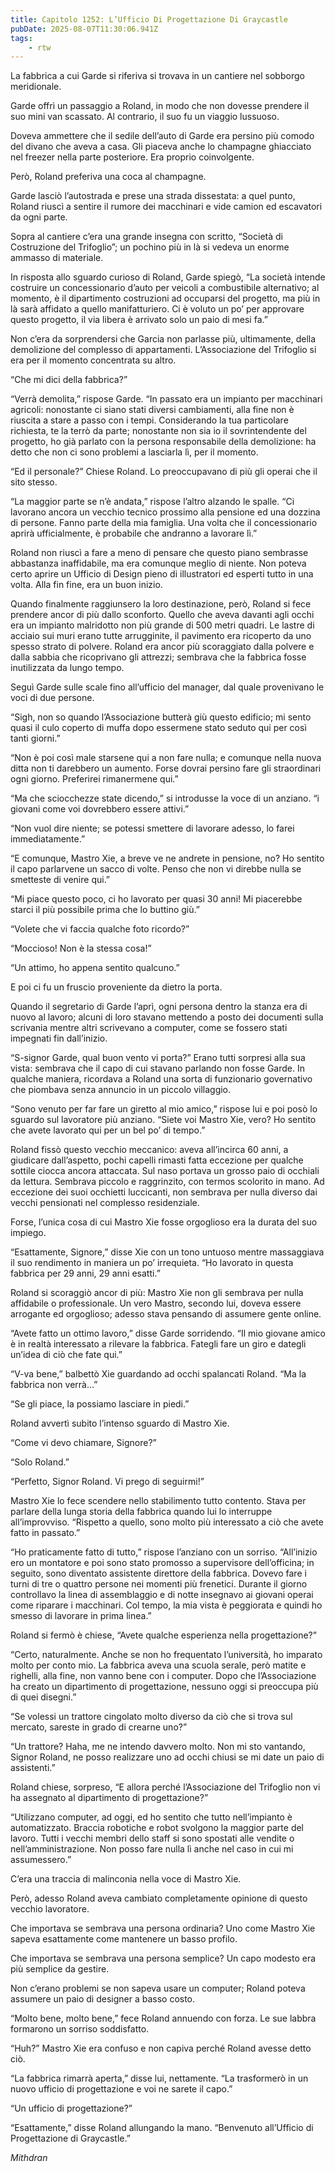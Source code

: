 ```yaml
---
title: Capitolo 1252: L’Ufficio Di Progettazione Di Graycastle
pubDate: 2025-08-07T11:30:06.941Z
tags:
    - rtw
---
```



La fabbrica a cui Garde si riferiva si trovava in un cantiere nel sobborgo meridionale.


Garde offrì un passaggio a Roland, in modo che non dovesse prendere il suo mini van scassato. Al contrario, il suo fu un viaggio lussuoso.


Doveva ammettere che il sedile dell’auto di Garde era persino più comodo del divano che aveva a casa. Gli piaceva anche lo champagne ghiacciato nel freezer nella parte posteriore. Era proprio coinvolgente.


Però, Roland preferiva una coca al champagne.


Garde lasciò l’autostrada e prese una strada dissestata: a quel punto, Roland riuscì a sentire il rumore dei macchinari e vide camion ed escavatori da ogni parte.


Sopra al cantiere c’era una grande insegna con scritto, “Società di Costruzione del Trifoglio”; un pochino più in là si vedeva un enorme ammasso di materiale.


In risposta allo sguardo curioso di Roland, Garde spiegò, “La società intende costruire un concessionario d’auto per veicoli a combustibile alternativo; al momento, è il dipartimento costruzioni ad occuparsi del progetto, ma più in là sarà affidato a quello manifatturiero. Ci è voluto un po’ per approvare questo progetto, il via libera è arrivato solo un paio di mesi fa.”


Non c’era da sorprendersi che Garcia non parlasse più, ultimamente, della demolizione del complesso di appartamenti. L’Associazione del Trifoglio si era per il momento concentrata su altro.


“Che mi dici della fabbrica?”


“Verrà demolita,” rispose Garde. “In passato era un impianto per macchinari agricoli: nonostante ci siano stati diversi cambiamenti, alla fine non è riuscita a stare a passo con i tempi. Considerando la tua particolare richiesta, te la terrò da parte; nonostante non sia io il sovrintendente del progetto, ho già parlato con la persona responsabile della demolizione: ha detto che non ci sono problemi a lasciarla lì, per il momento.


“Ed il personale?” Chiese Roland. Lo preoccupavano di più gli operai che il sito stesso.


“La maggior parte se n’è andata,” rispose l’altro alzando le spalle. “Ci lavorano ancora un vecchio tecnico prossimo alla pensione ed una dozzina di persone. Fanno parte della mia famiglia. Una volta che il concessionario aprirà ufficialmente, è probabile che andranno a lavorare lì.”


Roland non riuscì a fare a meno di pensare che questo piano sembrasse abbastanza inaffidabile, ma era comunque meglio di niente. Non poteva certo aprire un Ufficio di Design pieno di illustratori ed esperti tutto in una volta. Alla fin fine, era un buon inizio.


Quando finalmente raggiunsero la loro destinazione, però, Roland si fece prendere ancor di più dallo sconforto. Quello che aveva davanti agli occhi era un impianto malridotto non più grande di 500 metri quadri. Le lastre di acciaio sui muri erano tutte arrugginite, il pavimento era ricoperto da uno spesso strato di polvere. Roland era ancor più scoraggiato dalla polvere e dalla sabbia che ricoprivano gli attrezzi; sembrava che la fabbrica fosse inutilizzata da lungo tempo.


Seguì Garde sulle scale fino all’ufficio del manager, dal quale provenivano le voci di due persone.


“Sigh, non so quando l’Associazione butterà giù questo edificio; mi sento quasi il culo coperto di muffa dopo essermene stato seduto qui per così tanti giorni.”


“Non è poi così male starsene qui a non fare nulla; e comunque nella nuova ditta non ti darebbero un aumento. Forse dovrai persino fare gli straordinari ogni giorno. Preferirei rimanermene qui.”


“Ma che sciocchezze state dicendo,” si introdusse la voce di un anziano. “i giovani come voi dovrebbero essere attivi.”


“Non vuol dire niente; se potessi smettere di lavorare adesso, lo farei immediatamente.”


“E comunque, Mastro Xie, a breve ve ne andrete in pensione, no? Ho sentito il capo parlarvene un sacco di volte. Penso che non vi direbbe nulla se smetteste di venire qui.”


“Mi piace questo poco, ci ho lavorato per quasi 30 anni! Mi piacerebbe starci il più possibile prima che lo buttino giù.”


“Volete che vi faccia qualche foto ricordo?”


“Moccioso! Non è la stessa cosa!”


“Un attimo, ho appena sentito qualcuno.”


E poi ci fu un fruscio proveniente da dietro la porta.


Quando il segretario di Garde l’aprì, ogni persona dentro la stanza era di nuovo al lavoro; alcuni di loro stavano mettendo a posto dei documenti sulla scrivania mentre altri scrivevano a computer, come se fossero stati impegnati fin dall’inizio.


“S-signor Garde, qual buon vento vi porta?” Erano tutti sorpresi alla sua vista: sembrava che il capo di cui stavano parlando non fosse Garde. In qualche maniera, ricordava a Roland una sorta di funzionario governativo che piombava senza annuncio in un piccolo villaggio.


“Sono venuto per far fare un giretto al mio amico,” rispose lui e poi posò lo sguardo sul lavoratore più anziano. “Siete voi Mastro Xie, vero? Ho sentito che avete lavorato qui per un bel po’ di tempo.”


Roland fissò questo vecchio meccanico: aveva all’incirca 60 anni, a giudicare dall’aspetto, pochi capelli rimasti fatta eccezione per qualche sottile ciocca ancora attaccata. Sul naso portava un grosso paio di occhiali da lettura. Sembrava piccolo e raggrinzito, con termos scolorito in mano. Ad eccezione dei suoi occhietti luccicanti, non sembrava per nulla diverso dai vecchi pensionati nel complesso residenziale.


Forse, l’unica cosa di cui Mastro Xie fosse orgoglioso era la durata del suo impiego.


“Esattamente, Signore,” disse Xie con un tono untuoso mentre massaggiava il suo rendimento in maniera un po’ irrequieta. “Ho lavorato in questa fabbrica per 29 anni, 29 anni esatti.”


Roland si scoraggiò ancor di più: Mastro Xie non gli sembrava per nulla affidabile o professionale. Un vero Mastro, secondo lui, doveva essere arrogante ed orgoglioso; adesso stava pensando di assumere gente online.


“Avete fatto un ottimo lavoro,” disse Garde sorridendo. “Il mio giovane amico è in realtà interessato a rilevare la fabbrica. Fategli fare un giro e dategli un’idea di ciò che fate qui.”


“V-va bene,” balbettò Xie guardando ad occhi spalancati Roland. “Ma la fabbrica non verrà…”


“Se gli piace, la possiamo lasciare in piedi.”


Roland avvertì subito l’intenso sguardo di Mastro Xie.


“Come vi devo chiamare, Signore?”


“Solo Roland.”


“Perfetto, Signor Roland. Vi prego di seguirmi!”


Mastro Xie lo fece scendere nello stabilimento tutto contento. Stava per parlare della lunga storia della fabbrica quando lui lo interruppe all’improvviso. “Rispetto a quello, sono molto più interessato a ciò che avete fatto in passato.”


“Ho praticamente fatto di tutto,” rispose l’anziano con un sorriso. “All’inizio ero un montatore e poi sono stato promosso a supervisore dell’officina; in seguito, sono diventato assistente direttore della fabbrica. Dovevo fare i turni di tre o quattro persone nei momenti più frenetici. Durante il giorno controllavo la linea di assemblaggio e di notte insegnavo ai giovani operai come riparare i macchinari. Col tempo, la mia vista è peggiorata e quindi ho smesso di lavorare in prima linea.”


Roland si fermò è chiese, “Avete qualche esperienza nella progettazione?”


“Certo, naturalmente. Anche se non ho frequentato l’università, ho imparato molto per conto mio. La fabbrica aveva una scuola serale, però matite e righelli, alla fine, non vanno bene con i computer. Dopo che l’Associazione ha creato un dipartimento di progettazione, nessuno oggi si preoccupa più di quei disegni.”


“Se volessi un trattore cingolato molto diverso da ciò che si trova sul mercato, sareste in grado di crearne uno?”


“Un trattore? Haha, me ne intendo davvero molto. Non mi sto vantando, Signor Roland, ne posso realizzare uno ad occhi chiusi se mi date un paio di assistenti.”


Roland chiese, sorpreso, “E allora perché l’Associazione del Trifoglio non vi ha assegnato al dipartimento di progettazione?”


“Utilizzano computer, ad oggi, ed ho sentito che tutto nell’impianto è automatizzato. Braccia robotiche e robot svolgono la maggior parte del lavoro. Tutti i vecchi membri dello staff si sono spostati alle vendite o nell’amministrazione. Non posso fare nulla lì anche nel caso in cui mi assumessero.”


C’era una traccia di malinconia nella voce di Mastro Xie.


Però, adesso Roland aveva cambiato completamente opinione di questo vecchio lavoratore.


Che importava se sembrava una persona ordinaria? Uno come Mastro Xie sapeva esattamente come mantenere un basso profilo.


Che importava se sembrava una persona semplice? Un capo modesto era più semplice da gestire.


Non c’erano problemi se non sapeva usare un computer; Roland poteva assumere un paio di designer a basso costo.


“Molto bene, molto bene,” fece Roland annuendo con forza. Le sue labbra formarono un sorriso soddisfatto.


“Huh?” Mastro Xie era confuso e non capiva perché Roland avesse detto ciò.


“La fabbrica rimarrà aperta,” disse lui, nettamente. “La trasformerò in un nuovo ufficio di progettazione e voi ne sarete il capo.”


“Un ufficio di progettazione?”


“Esattamente,” disse Roland allungando la mano. “Benvenuto all’Ufficio di Progettazione di Graycastle.”






<em>Mithdran </em>
                                


                                



